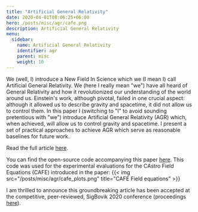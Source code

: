 ```yaml
---
title: "Artificial General Relativity"
date: 2020-04-01T08:06:25+06:00
hero: /posts/misc/agr/cafe.png
description: Artificial General Relativity
menu:
  sidebar:
    name: Artificial General Relativity
    identifier: agr
    parent: misc
    weight: 10
---
```


We (well, I) introduce a New Field In Science which we (I mean I) call Artificial General Relativity. We
(here I really mean "we") have all heard of General Relativity and how it revolutionized our understanding of
the world around us. Einstein's work, although pivotal, failed in one crucial aspect: although it allowed us to
describe gravity and spacetime, it did not allow us to control them. In this paper I (switching to "I" to avoid
sounding pretentious with "we") introduce Artificial General Relativity (AGR) which, when achieved, will
allow us to control gravity and spacetime. I present a set of practical approaches to achieve AGR which serve
as reasonable baselines for future work.

Read the full article [here](/posts/misc/agr/agr.pdf).

You can find the open-source code accompanying this paper [here](https://github.com/psc-g/psc-g.github.io/blob/master/assets/CAFE.ipynb).
This code was used for the experimental evaluations for the CAstro Field Equations (CAFE) introduced in the paper:
{{< img src="/posts/misc/agr/cafe_plots.png" title="CAFE Field equations" >}}


I am thrilled to announce this groundbreaking article has been accepted at the competitive, peer-reviewed,
SigBovik 2020 conference (proceedings [here](http://sigbovik.org/2020/proceedings.pdf)).

